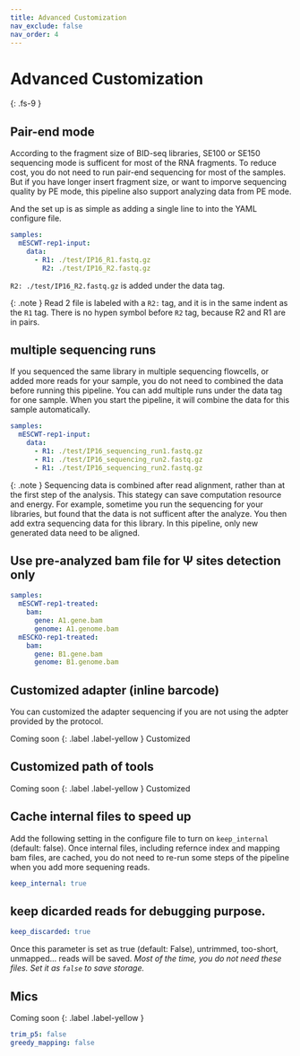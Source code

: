 ```yaml
---
title: Advanced Customization
nav_exclude: false
nav_order: 4
---
```


<!-- prettier-ignore-start -->
# Advanced Customization
{: .fs-9 }
<!-- prettier-ignore-end -->

## Pair-end mode

According to the fragment size of BID-seq libraries, SE100 or SE150 sequencing mode is sufficent for most of the RNA fragments.
To reduce cost, you do not need to run pair-end sequencing for most of the samples.
But if you have longer insert fragment size, or want to imporve sequencing quality by PE mode, this pipeline also support analyzing data from PE mode.

And the set up is as simple as adding a single line to into the YAML configure file.

```yaml
samples:
  mESCWT-rep1-input:
    data:
      - R1: ./test/IP16_R1.fastq.gz
        R2: ./test/IP16_R2.fastq.gz
```

`R2: ./test/IP16_R2.fastq.gz` is added under the data tag.

{: .note }
Read 2 file is labeled with a `R2:` tag, and it is in the same indent as the `R1` tag. There is no hypen symbol before `R2` tag, because R2 and R1 are in pairs.

## multiple sequencing runs

If you sequenced the same library in multiple sequencing flowcells, or added more reads for your sample, you do not need to combined the data before running this pipeline.
You can add multiple runs under the data tag for one sample. When you start the pipeline, it will combine the data for this sample automatically.

```yaml
samples:
  mESCWT-rep1-input:
    data:
      - R1: ./test/IP16_sequencing_run1.fastq.gz
      - R1: ./test/IP16_sequencing_run2.fastq.gz
      - R1: ./test/IP16_sequencing_run2.fastq.gz
```

{: .note }
Sequencing data is combined after read alignment, rather than at the first step of the analysis. This stategy can save computation resource and energy. For example, sometime you run the sequencing for your libraries, but found that the data is not sufficent after the analyze.
You then add extra sequencing data for this library. In this pipeline, only new generated data need to be aligned.

## Use pre-analyzed bam file for &Psi; sites detection only

```yaml
samples:
  mESCWT-rep1-treated:
    bam:
      gene: A1.gene.bam
      genome: A1.genome.bam
  mESCKO-rep1-treated:
    bam:
      gene: B1.gene.bam
      genome: B1.genome.bam
```

## Customized adapter (inline barcode)

You can customized the adapter sequencing if you are not using the adpter provided by the protocol.

Coming soon
{: .label .label-yellow }
Customized

## Customized path of tools

Coming soon
{: .label .label-yellow }
Customized

## Cache internal files to speed up

Add the following setting in the configure file to turn on `keep_internal` (default: false). Once internal files, including refernce index and mapping bam files, are cached, you do not need to re-run some steps of the pipeline when you add more sequening reads.

```yaml
keep_internal: true
```

## keep dicarded reads for debugging purpose.

```yaml
keep_discarded: true
```

Once this parameter is set as true (default: False), untrimmed, too-short, unmapped... reads will be saved.
_Most of the time, you do not need these files. Set it as `false` to save storage._

## Mics

Coming soon
{: .label .label-yellow }

```yaml
trim_p5: false
greedy_mapping: false
```
